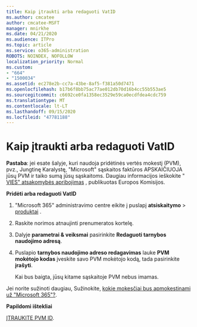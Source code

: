 ```yaml
---
title: Kaip įtraukti arba redaguoti VatID
ms.author: cmcatee
author: cmcatee-MSFT
manager: mnirkhe
ms.date: 04/21/2020
ms.audience: ITPro
ms.topic: article
ms.service: o365-administration
ROBOTS: NOINDEX, NOFOLLOW
localization_priority: Normal
ms.custom:
- "664"
- "1500034"
ms.assetid: ec278e2b-cc7a-43be-8af5-f381a50d7471
ms.openlocfilehash: b17b6f8bb75ac77ae012db70d16b4cc55b553ae5
ms.sourcegitcommit: c6692ce0fa1358ec3529e59ca0ecdfdea4cdc759
ms.translationtype: MT
ms.contentlocale: lt-LT
ms.lasthandoff: 09/15/2020
ms.locfileid: "47781188"
---
```

# <a name="how-to-add-or-edit-a-vatid"></a>Kaip įtraukti arba redaguoti VatID

**Pastaba**: jei esate šalyje, kuri naudoja pridėtinės vertės mokestį (PVM), pvz., Jungtinę Karalystę, "Microsoft" sąskaitos faktūros APSKAIČIUOJA jūsų PVM ir taiko sumą jūsų sąskaitoms. Daugiau informacijos ieškokite " [VIES" atsakomybės apribojimas](https://go.microsoft.com/fwlink/p/?LinkID=841741) , publikuotas Europos Komisijos.

**Pridėti arba redaguoti VatID**

1. "Microsoft 365" administravimo centre eikite į puslapį **atsiskaitymo** \> [produktai](https://go.microsoft.com/fwlink/p/?linkid=842054) .

2. Raskite norimos atnaujinti prenumeratos kortelę.

3. Dalyje **parametrai & veiksmai** pasirinkite **Redaguoti tarnybos naudojimo adresą**.

4. Puslapio **tarnybos naudojimo adreso redagavimas** lauke **PVM mokėtojo kodas** įveskite savo PVM mokėtojo kodą, tada pasirinkite **įrašyti**.

    Kai bus baigta, jūsų kitame sąskaitoje PVM nebus imamas.

Jei norite sužinoti daugiau, Sužinokite, [kokie mokesčiai bus apmokestinami už "Microsoft 365"?](https://docs.microsoft.com/microsoft-365/commerce/billing-and-payments/tax-information).

**Papildomi ištekliai**

[ĮTRAUKITE PVM ID](https://docs.microsoft.com/microsoft-365/commerce/billing-and-payments/tax-information?view=o365-worldwide#add-your-vat-id-eu-countries-only).